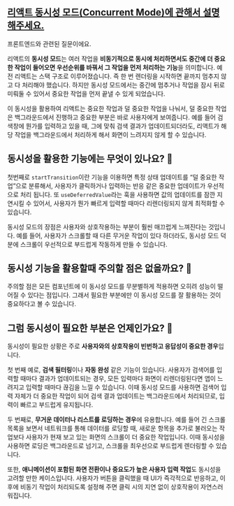 ## [리액트 동시성 모드(Concurrent Mode)에 관해서 설명해주세요.](https://www.maeil-mail.kr/question/81)

프론트엔드와 관련된 질문이에요.

리액트의 **동시성 모드**는 여러 작업을 **비동기적으로 동시에 처리하면서도 중간에 더 중요한 작업이 들어오면 우선순위를 바꿔서 그 작업을 먼저 처리하는 기능**을 의미합니다. 예전 리액트는 스택 구조로 이루어졌습니다. 즉 한 번 렌더링을 시작하면 끝까지 멈추지 않고 다 처리해야 했습니다. 하지만 동시성 모드에서는 중간에 멈추거나 작업을 잠시 뒤로 미뤄둘 수 있어서 중요한 작업을 먼저 끝낼 수 있게 되었습니다.

이 동시성을 활용하여 리액트는 중요한 작업과 덜 중요한 작업을 나눠서, 덜 중요한 작업은 백그라운드에서 진행하고 중요한 부분은 바로 사용자에게 보여줍니다. 예를 들어 검색창에 뭔가를 입력하고 있을 때, 그에 맞춰 검색 결과가 업데이트되더라도, 리액트가 해당 작업을 백그라운드에서 처리하게 해서 화면이 느려지지 않게 할 수 있습니다.

## 동시성을 활용한 기능에는 무엇이 있나요? 🤔

첫번째로 `startTransition`이란 기능을 이용하면 특정 상태 업데이트를 “덜 중요한 작업”으로 분류해서, 사용자가 클릭하거나 입력하는 반응 같은 중요한 업데이트가 우선적으로 처리 됩니다. 또 `useDeferredValue`라는 훅을 사용하면 값의 업데이트를 잠깐 지연시킬 수 있어서, 사용자가 뭔가 빠르게 입력할 때마다 리렌더링되지 않게 최적화할 수 있습니다.

동시성 모드의 장점은 사용자와 상호작용하는 부분이 훨씬 매끄럽게 느껴진다는 것입니다. 예를 들어, 사용자가 스크롤할 때 다른 무거운 작업이 있다 하더라도, 동시성 모드 덕분에 스크롤이 우선적으로 부드럽게 작동하게 만들 수 있습니다.

## 동시성 기능을 활용할때 주의할 점은 없을까요? 🧐

주의할 점은 모든 컴포넌트에 이 동시성 모드를 무분별하게 적용하면 오히려 성능이 떨어질 수 있다는 점입니다. 그래서 필요한 부분에만 이 동시성 모드를 잘 활용하는 것이 중요하다고 볼 수 있습니다.

## 그럼 동시성이 필요한 부분은 언제인가요? 🤔

동시성이 필요한 상황은 주로 **사용자와의 상호작용이 빈번하고 응답성이 중요한 경우**입니다.

첫 번째 예로, **검색 필터링**이나 **자동 완성** 같은 기능이 있습니다. 사용자가 검색어를 입력할 때마다 결과가 업데이트되는 경우, 모든 입력마다 화면이 리렌더링된다면 앱이 느려지고 입력할 때마다 끊김을 느낄 수 있습니다. 이때 동시성 모드를 사용하면 검색어 입력 자체가 더 중요한 작업이 되어 검색 결과 업데이트는 백그라운드에서 처리되므로, 입력이 빠르고 부드럽게 유지됩니다.

두 번째로, **무거운 데이터나 리스트를 로딩하는 경우**에 유용합니다. 예를 들어 긴 스크롤 목록을 보면서 네트워크를 통해 데이터를 로딩할 때, 새로운 항목을 추가로 불러오는 작업보다 사용자가 현재 보고 있는 화면의 스크롤이 더 중요한 작업입니다. 이때 동시성을 사용하면 로딩은 백그라운드로 넘기고, 스크롤을 최우선으로 부드럽게 렌더링할 수 있습니다.

또한, **애니메이션이 포함된 화면 전환이나 중요도가 높은 사용자 입력 작업**도 동시성을 고려할 만한 케이스입니다. 사용자가 버튼을 클릭했을 때 UI가 즉각적으로 반응하고, 이후에 비동기 작업이 처리되도록 설정해 주면 클릭 시의 지연 없이 상호작용이 자연스러워집니다.
